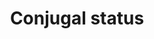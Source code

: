 ---
title: Conjugal status
longTitle: 'Conjugal status'
tags:
- gccommon
usedFor:
- "[[Marital status]]"
---